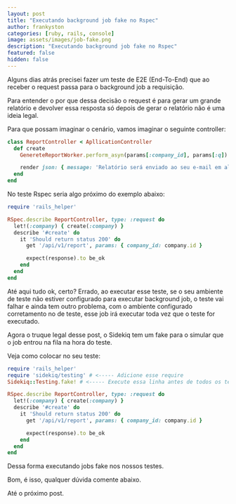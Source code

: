 ```yaml
---
layout: post
title: "Executando background job fake no Rspec"
author: frankyston
categories: [ruby, rails, console]
image: assets/images/job-fake.png
description: "Executando background job fake no Rspec"
featured: false
hidden: false
---
```


Alguns dias atrás precisei fazer um teste de E2E (End-To-End) que ao receber o request passa para o background job a requisição.

Para entender o por que dessa decisão o request é para gerar um grande relatório e devolver essa resposta só depois de gerar o relatório não é uma ideia legal.

Para que possam imaginar o cenário, vamos imaginar o seguinte controller:

```ruby
class ReportController < ApllicationController
  def create
    GenereteReportWorker.perform_asyn(params[:company_id], params[:q])

    render json: { message: 'Relatório será enviado ao seu e-mail em alguns instantes.' }, status: :ok
  end
end
```

No teste Rspec seria algo próximo do exemplo abaixo:

```ruby
require 'rails_helper'

RSpec.describe ReportController, type: :request do
  let!(:company) { create(:company) }
  describe '#create' do
    it 'Should return status 200' do
      get '/api/v1/report', params: { company_id: company.id }

      expect(response).to be_ok
    end
  end
end
```

Até aqui tudo ok, certo? Errado, ao executar esse teste, se o seu ambiente de teste não estiver configurado para executar background job, o teste vai falhar e ainda tem outro problema, com o ambiente configurado corretamento no de teste, esse job irá executar toda vez que o teste for executado.

Agora o truque legal desse post, o Sidekiq tem um fake para o simular que o job entrou na fila na hora do teste.

Veja como colocar no seu teste:

```ruby
require 'rails_helper'
require 'sidekiq/testing' # <----- Adicione esse require
Sidekiq::Testing.fake! # <----- Execute essa linha antes de todos os testes desse arquivo.

RSpec.describe ReportController, type: :request do
  let!(:company) { create(:company) }
  describe '#create' do
    it 'Should return status 200' do
      get '/api/v1/report', params: { company_id: company.id }

      expect(response).to be_ok
    end
  end
end
```

Dessa forma executando jobs fake nos nossos testes.

Bom, é isso, qualquer dúvida comente abaixo.

Até o próximo post.
